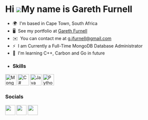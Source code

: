 Hi ![](https://user-images.githubusercontent.com/18350557/176309783-0785949b-9127-417c-8b55-ab5a4333674e.gif)My name is Gareth Furnell
======================================================================================================================================

*   🌍  I'm based in Cape Town, South Africa
*   🖥️  See my portfolio at [Gareth Furnell](http://garethfurnell.github.io/GitHubWebsite/)
*   ✉️  You can contact me at [g.jfurnell@gmail.com](mailto:g.jfurnell@gmail.com)
*   ⚡  I am Currently a Full-Time MongoDB Database Administrator
*   🧠  I'm learning C++, Carbon and Go in future
*   ### Skills 
<p align="left">
<a href="https://www.mongodb.com/" target="_blank" rel="noreferrer"><img src="https://raw.githubusercontent.com/danielcranney/readme-generator/main/public/icons/skills/mongodb-colored.svg" width="36" height="36" alt="MongoDB" /></a>
<a href="https://docs.microsoft.com/en-us/dotnet/csharp/" target="_blank" rel="noreferrer"><img src="https://raw.githubusercontent.com/danielcranney/readme-generator/main/public/icons/skills/csharp-colored.svg" width="36" height="36" alt="C#" /></a>
<a href="https://www.oracle.com/java/" target="_blank" rel="noreferrer"><img src="https://raw.githubusercontent.com/danielcranney/readme-generator/main/public/icons/skills/java-colored.svg" width="36" height="36" alt="Java" /></a>
<a href="https://www.python.org/" target="_blank" rel="noreferrer"><img src="https://raw.githubusercontent.com/danielcranney/readme-generator/main/public/icons/skills/python-colored.svg" width="36" height="36" alt="Python" /></a>
</p>
                    
### Socials
                  
                  
<p align="left">                       
<a href="https://www.github.com/GarethFurnell" target="_blank" rel="noreferrer"><img src="https://raw.githubusercontent.com/danielcranney/readme-generator/main/public/icons/socials/github.svg" width="32" height="32" /></a>                         
<a href="http://www.instagram.com/garethfurnell_" target="_blank" rel="noreferrer"><img src="https://raw.githubusercontent.com/danielcranney/readme-generator/main/public/icons/socials/instagram.svg" width="32" height="32" /></a>                  
<a href="https://www.linkedin.com/in/garethfurnell" target="_blank" rel="noreferrer"><img src="https://raw.githubusercontent.com/danielcranney/readme-generator/main/public/icons/socials/linkedin.svg" width="32" height="32" /></a>
</p>


<!---
GarethFurnell/GarethFurnell is a ✨ special ✨ repository because its `README.md` (this file) appears on your GitHub profile.
You can click the Preview link to take a look at your changes.
--->
